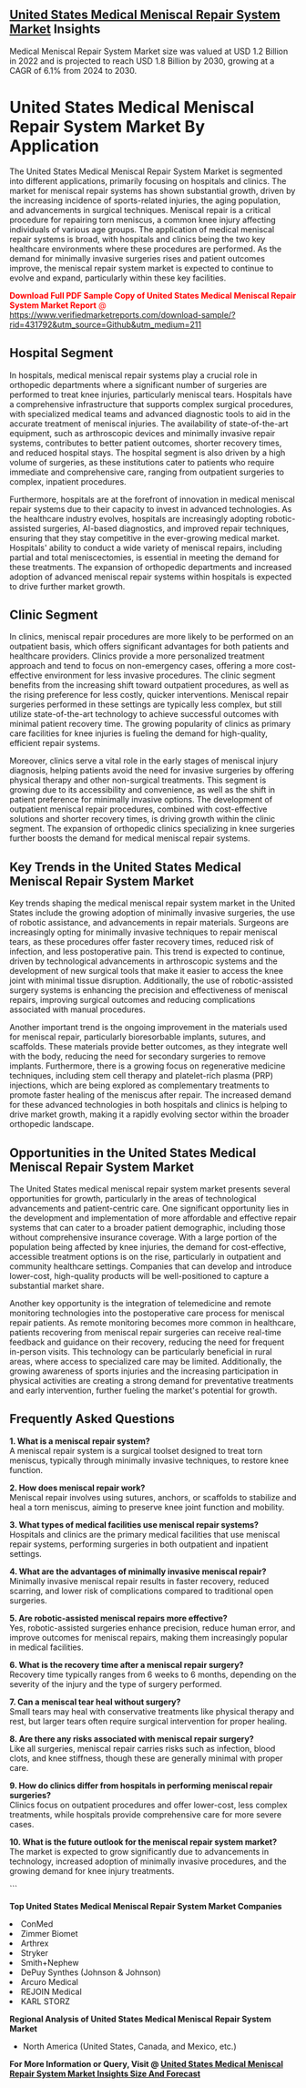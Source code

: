 <h2><a href="https://www.verifiedmarketreports.com/download-sample/?rid=431792&amp;utm_source=Github&amp;utm_medium=211" target="_blank">United States Medical Meniscal Repair System Market</a> Insights</h2><p>Medical Meniscal Repair System Market size was valued at USD 1.2 Billion in 2022 and is projected to reach USD 1.8 Billion by 2030, growing at a CAGR of 6.1% from 2024 to 2030.</p><p><h1>United States Medical Meniscal Repair System Market By Application</h1><p>The United States Medical Meniscal Repair System Market is segmented into different applications, primarily focusing on hospitals and clinics. The market for meniscal repair systems has shown substantial growth, driven by the increasing incidence of sports-related injuries, the aging population, and advancements in surgical techniques. Meniscal repair is a critical procedure for repairing torn meniscus, a common knee injury affecting individuals of various age groups. The application of medical meniscal repair systems is broad, with hospitals and clinics being the two key healthcare environments where these procedures are performed. As the demand for minimally invasive surgeries rises and patient outcomes improve, the meniscal repair system market is expected to continue to evolve and expand, particularly within these key facilities.<p><span class=""><span style="color: #ff0000;"><strong>Download Full PDF Sample Copy of United States Medical Meniscal Repair System Market Report</strong> @ </span><a href="https://www.verifiedmarketreports.com/download-sample/?rid=431792&amp;utm_source=Github&amp;utm_medium=211" target="_blank">https://www.verifiedmarketreports.com/download-sample/?rid=431792&amp;utm_source=Github&amp;utm_medium=211</a></span></p><h2>Hospital Segment</h2><p>In hospitals, medical meniscal repair systems play a crucial role in orthopedic departments where a significant number of surgeries are performed to treat knee injuries, particularly meniscal tears. Hospitals have a comprehensive infrastructure that supports complex surgical procedures, with specialized medical teams and advanced diagnostic tools to aid in the accurate treatment of meniscal injuries. The availability of state-of-the-art equipment, such as arthroscopic devices and minimally invasive repair systems, contributes to better patient outcomes, shorter recovery times, and reduced hospital stays. The hospital segment is also driven by a high volume of surgeries, as these institutions cater to patients who require immediate and comprehensive care, ranging from outpatient surgeries to complex, inpatient procedures.<p>Furthermore, hospitals are at the forefront of innovation in medical meniscal repair systems due to their capacity to invest in advanced technologies. As the healthcare industry evolves, hospitals are increasingly adopting robotic-assisted surgeries, AI-based diagnostics, and improved repair techniques, ensuring that they stay competitive in the ever-growing medical market. Hospitals' ability to conduct a wide variety of meniscal repairs, including partial and total meniscectomies, is essential in meeting the demand for these treatments. The expansion of orthopedic departments and increased adoption of advanced meniscal repair systems within hospitals is expected to drive further market growth.</p><h2>Clinic Segment</h2><p>In clinics, meniscal repair procedures are more likely to be performed on an outpatient basis, which offers significant advantages for both patients and healthcare providers. Clinics provide a more personalized treatment approach and tend to focus on non-emergency cases, offering a more cost-effective environment for less invasive procedures. The clinic segment benefits from the increasing shift toward outpatient procedures, as well as the rising preference for less costly, quicker interventions. Meniscal repair surgeries performed in these settings are typically less complex, but still utilize state-of-the-art technology to achieve successful outcomes with minimal patient recovery time. The growing popularity of clinics as primary care facilities for knee injuries is fueling the demand for high-quality, efficient repair systems.<p>Moreover, clinics serve a vital role in the early stages of meniscal injury diagnosis, helping patients avoid the need for invasive surgeries by offering physical therapy and other non-surgical treatments. This segment is growing due to its accessibility and convenience, as well as the shift in patient preference for minimally invasive options. The development of outpatient meniscal repair procedures, combined with cost-effective solutions and shorter recovery times, is driving growth within the clinic segment. The expansion of orthopedic clinics specializing in knee surgeries further boosts the demand for medical meniscal repair systems.</p><h2>Key Trends in the United States Medical Meniscal Repair System Market</h2><p>Key trends shaping the medical meniscal repair system market in the United States include the growing adoption of minimally invasive surgeries, the use of robotic assistance, and advancements in repair materials. Surgeons are increasingly opting for minimally invasive techniques to repair meniscal tears, as these procedures offer faster recovery times, reduced risk of infection, and less postoperative pain. This trend is expected to continue, driven by technological advancements in arthroscopic systems and the development of new surgical tools that make it easier to access the knee joint with minimal tissue disruption. Additionally, the use of robotic-assisted surgery systems is enhancing the precision and effectiveness of meniscal repairs, improving surgical outcomes and reducing complications associated with manual procedures.<p>Another important trend is the ongoing improvement in the materials used for meniscal repair, particularly bioresorbable implants, sutures, and scaffolds. These materials provide better outcomes, as they integrate well with the body, reducing the need for secondary surgeries to remove implants. Furthermore, there is a growing focus on regenerative medicine techniques, including stem cell therapy and platelet-rich plasma (PRP) injections, which are being explored as complementary treatments to promote faster healing of the meniscus after repair. The increased demand for these advanced technologies in both hospitals and clinics is helping to drive market growth, making it a rapidly evolving sector within the broader orthopedic landscape.</p><h2>Opportunities in the United States Medical Meniscal Repair System Market</h2><p>The United States medical meniscal repair system market presents several opportunities for growth, particularly in the areas of technological advancements and patient-centric care. One significant opportunity lies in the development and implementation of more affordable and effective repair systems that can cater to a broader patient demographic, including those without comprehensive insurance coverage. With a large portion of the population being affected by knee injuries, the demand for cost-effective, accessible treatment options is on the rise, particularly in outpatient and community healthcare settings. Companies that can develop and introduce lower-cost, high-quality products will be well-positioned to capture a substantial market share.</p><p>Another key opportunity is the integration of telemedicine and remote monitoring technologies into the postoperative care process for meniscal repair patients. As remote monitoring becomes more common in healthcare, patients recovering from meniscal repair surgeries can receive real-time feedback and guidance on their recovery, reducing the need for frequent in-person visits. This technology can be particularly beneficial in rural areas, where access to specialized care may be limited. Additionally, the growing awareness of sports injuries and the increasing participation in physical activities are creating a strong demand for preventative treatments and early intervention, further fueling the market's potential for growth.</p><h2>Frequently Asked Questions</h2><p><strong>1. What is a meniscal repair system?</strong><br> A meniscal repair system is a surgical toolset designed to treat torn meniscus, typically through minimally invasive techniques, to restore knee function.</p><p><strong>2. How does meniscal repair work?</strong><br> Meniscal repair involves using sutures, anchors, or scaffolds to stabilize and heal a torn meniscus, aiming to preserve knee joint function and mobility.</p><p><strong>3. What types of medical facilities use meniscal repair systems?</strong><br> Hospitals and clinics are the primary medical facilities that use meniscal repair systems, performing surgeries in both outpatient and inpatient settings.</p><p><strong>4. What are the advantages of minimally invasive meniscal repair?</strong><br> Minimally invasive meniscal repair results in faster recovery, reduced scarring, and lower risk of complications compared to traditional open surgeries.</p><p><strong>5. Are robotic-assisted meniscal repairs more effective?</strong><br> Yes, robotic-assisted surgeries enhance precision, reduce human error, and improve outcomes for meniscal repairs, making them increasingly popular in medical facilities.</p><p><strong>6. What is the recovery time after a meniscal repair surgery?</strong><br> Recovery time typically ranges from 6 weeks to 6 months, depending on the severity of the injury and the type of surgery performed.</p><p><strong>7. Can a meniscal tear heal without surgery?</strong><br> Small tears may heal with conservative treatments like physical therapy and rest, but larger tears often require surgical intervention for proper healing.</p><p><strong>8. Are there any risks associated with meniscal repair surgery?</strong><br> Like all surgeries, meniscal repair carries risks such as infection, blood clots, and knee stiffness, though these are generally minimal with proper care.</p><p><strong>9. How do clinics differ from hospitals in performing meniscal repair surgeries?</strong><br> Clinics focus on outpatient procedures and offer lower-cost, less complex treatments, while hospitals provide comprehensive care for more severe cases.</p><p><strong>10. What is the future outlook for the meniscal repair system market?</strong><br> The market is expected to grow significantly due to advancements in technology, increased adoption of minimally invasive procedures, and the growing demand for knee injury treatments.</p>```</p><p><strong>Top United States Medical Meniscal Repair System Market Companies</strong></p><div data-test-id=""><p><li>ConMed</li><li> Zimmer Biomet</li><li> Arthrex</li><li> Stryker</li><li> Smith+Nephew</li><li> DePuy Synthes (Johnson & Johnson)</li><li> Arcuro Medical</li><li> REJOIN Medical</li><li> KARL STORZ</li></p><div><strong>Regional Analysis of&nbsp;United States Medical Meniscal Repair System Market</strong></div><ul><li dir="ltr"><p dir="ltr">North America&nbsp;(United States, Canada, and Mexico, etc.)</p></li></ul><p><strong>For More Information or Query, Visit @&nbsp;</strong><strong><a href="https://www.verifiedmarketreports.com/product/medical-meniscal-repair-system-market/?utm_source=Github&amp;utm_medium=211" target="_blank">United States Medical Meniscal Repair System Market Insights Size And Forecast</a></strong></p></div>
